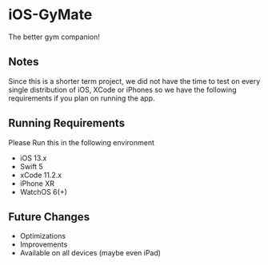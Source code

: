 # iOS-GyMate
The better gym companion!

## Notes ##
Since this is a shorter term project, we did not have the time to test on every single distribution of iOS, XCode or iPhones so we have the following requirements if you plan on running the app.

## Running Requirements ##

Please Run this in the following environment
  - iOS 13.x
  - Swift 5
  - xCode 11.2.x
  - iPhone XR
  - WatchOS 6(+)


## Future Changes ##
  - Optimizations
  - Improvements
  - Available on all devices (maybe even iPad)
